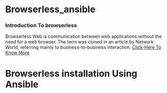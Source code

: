 # Browserless_ansible
### Introduction To browserless

Browserless Web is communication between web applications without the need for a web browser. The term was coined in an article by Network World, referring mainly to business-to-business interaction.
[Click-Here To Know More](https://github.com/browserless/chrome)
# Browserless installation Using Ansible


